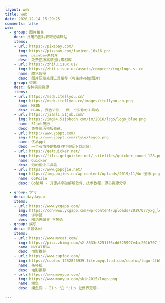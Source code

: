 ```yaml
---
layout: web
title: web
date: 2020-12-14 15:29:25
comments: false
web: 
  - group: 图片相关
    desc: 好用的图片获取或编辑站
    items:
    - url: https://pixabay.com/
      img: https://pixabay.com/favicon-16x16.png
      name: pixabay素材库
      desc: 免费正版高清图片素材库
    - url: https://zhitu.isux.us/
      img: https://zhitu.isux.us/assets/compress/img/logo-s.ico
      name: 腾讯智图
      desc: 图片压缩处理工具推荐（可生成webp图片）
  - group: 资源
    desc: 各种实用资源
    items:
    - url: https://msdn.itellyou.cn/
      img: https://msdn.itellyou.cn/images/itellyou.cn.png
      name: MSDN
      desc: MSDN, 我告诉你 - 做一个安静的工具站
    - url: https://jianli.51job.com/
      img: https://img04.51jobcdn.com/im/2016/logo/logo_blue.png
      name: 51job简历
      desc: 免费简历模板频道。    
    - url: http://www.ypppt.com/
      img: http://www.ypppt.com/style/logoo.png
      name: 优品ppt
      desc: 一个有情怀的免费PPT模板下载网站！
    - url: https://getquicker.net/
      img: https://files.getquicker.net/_sitefiles/quicker_round_128.png
      name: Quicker
      desc: 您的指尖工具箱 
    - url: https://www.gopojie.net/
      img: https://img.pojies.cn/wp-content/uploads/2019/11/Go-图标.png
      name: GoPoJie
      desc: Go破解 - 开源共享破解版软件、技术教程、源码资源分享      
      
  - group: 学习
    desc: daydayup
    items:  
    - url: https://www.yxgapp.com/
      img: https://cdn-www.yxgapp.com/wp-content/uploads/2019/07/yxg_logo_small.png
      name: 译学馆
      desc: 知识无疆界-学英语       
  - group: 娱乐
    desc: 影音休闲
    items:  
    - url: https://www.mvcat.com/
      img: https://pic4.zhimg.com/v2-8833e3251f86cdd525997e4cc201b707_1440w.jpg
      name: MVCAT影猫
      desc: 电影推荐       
    - url: https://www.cupfox.com/
      img: https://cupfox-1252826939.file.myqcloud.com/cupfox/logo-4fb5c3e3d6.svg
      name: 茶杯狐
      desc: 电影推荐        
    - url: https://www.mooyuu.com/
      img: https://www.mooyuu.com/skin2015/logo.png
      name: 摸鱼
      desc: 摸鱼网 - Σ(っ °Д °;)っ 让世界更萌~
      
---
```

